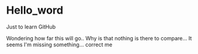 # Hello_word
Just to learn GitHub 

Wondering how far this will go.. Why is that nothing is there to compare... It seems I'm missing something... correct me
